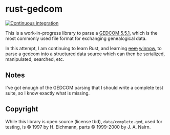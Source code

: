 # rust-gedcom

[![Continuous integration](https://github.com/AdamIsrael/rust-gedcom/actions/workflows/ci.yaml/badge.svg?branch=main)](https://github.com/AdamIsrael/rust-gedcom/actions/workflows/ci.yaml)

This is a work-in-progress library to parse a [GEDCOM 5.5.1](https://gedcom.io/specifications/ged551.pdf), which is the most commonly used file format for exchanging genealogical data.

In this attempt, I am continuing to learn Rust, and learning ~~[nom](https://docs.rs/nom/latest/nom/)~~ [winnow](https://github.com/winnow-rs/winnow), to parse a gedcom into a structured data source which can then be serialized, manipulated, searched, etc.

## Notes

I've got enough of the GEDCOM parsing that I should write a complete test suite, so I know exactly what is missing.

## Copyright

While this library is open source (license tbd), `data/complete.ged`, used for testing, is © 1997 by H. Eichmann, parts © 1999-2000 by J. A. Nairn.
